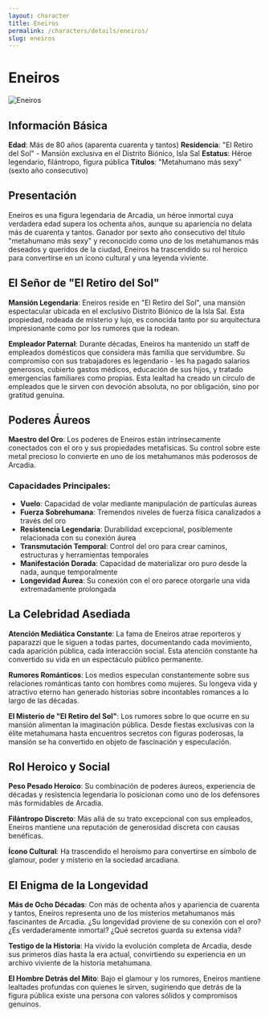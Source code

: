 ```yaml
---
layout: character
title: Eneiros
permalink: /characters/details/eneiros/
slug: eneiros
---
```


# Eneiros

<div class="character-photo">
  <img src="{{ site.baseurl }}/assets/img/characters/Eneiros.png" alt="Eneiros" />
</div>

## Información Básica

**Edad**: Más de 80 años (aparenta cuarenta y tantos)
**Residencia**: "El Retiro del Sol" - Mansión exclusiva en el Distrito Biónico, Isla Sal
**Estatus**: Héroe legendario, filántropo, figura pública
**Títulos**: "Metahumano más sexy" (sexto año consecutivo)

## Presentación

Eneiros es una figura legendaria de Arcadia, un héroe inmortal cuya verdadera edad supera los ochenta años, aunque su apariencia no delata más de cuarenta y tantos. Ganador por sexto año consecutivo del título "metahumano más sexy" y reconocido como uno de los metahumanos más deseados y queridos de la ciudad, Eneiros ha trascendido su rol heroico para convertirse en un ícono cultural y una leyenda viviente.

## El Señor de "El Retiro del Sol"

**Mansión Legendaria**: Eneiros reside en "El Retiro del Sol", una mansión espectacular ubicada en el exclusivo Distrito Biónico de la Isla Sal. Esta propiedad, rodeada de misterio y lujo, es conocida tanto por su arquitectura impresionante como por los rumores que la rodean.

**Empleador Paternal**: Durante décadas, Eneiros ha mantenido un staff de empleados domésticos que considera más familia que servidumbre. Su compromiso con sus trabajadores es legendario - les ha pagado salarios generosos, cubierto gastos médicos, educación de sus hijos, y tratado emergencias familiares como propias. Esta lealtad ha creado un círculo de empleados que le sirven con devoción absoluta, no por obligación, sino por gratitud genuina.

## Poderes Áureos

**Maestro del Oro**: Los poderes de Eneiros están intrínsecamente conectados con el oro y sus propiedades metafísicas. Su control sobre este metal precioso lo convierte en uno de los metahumanos más poderosos de Arcadia.

### Capacidades Principales:
- **Vuelo**: Capacidad de volar mediante manipulación de partículas áureas
- **Fuerza Sobrehumana**: Tremendos niveles de fuerza física canalizados a través del oro
- **Resistencia Legendaria**: Durabilidad excepcional, posiblemente relacionada con su conexión áurea
- **Transmutación Temporal**: Control del oro para crear caminos, estructuras y herramientas temporales
- **Manifestación Dorada**: Capacidad de materializar oro puro desde la nada, aunque temporalmente
- **Longevidad Áurea**: Su conexión con el oro parece otorgarle una vida extremadamente prolongada

## La Celebridad Asediada

**Atención Mediática Constante**: La fama de Eneiros atrae reporteros y paparazzi que le siguen a todas partes, documentando cada movimiento, cada aparición pública, cada interacción social. Esta atención constante ha convertido su vida en un espectáculo público permanente.

**Rumores Románticos**: Los medios especulan constantemente sobre sus relaciones románticas tanto con hombres como mujeres. Su longeva vida y atractivo eterno han generado historias sobre incontables romances a lo largo de las décadas.

**El Misterio de "El Retiro del Sol"**: Los rumores sobre lo que ocurre en su mansión alimentan la imaginación pública. Desde fiestas exclusivas con la élite metahumana hasta encuentros secretos con figuras poderosas, la mansión se ha convertido en objeto de fascinación y especulación.

## Rol Heroico y Social

**Peso Pesado Heroico**: Su combinación de poderes áureos, experiencia de décadas y resistencia legendaria lo posicionan como uno de los defensores más formidables de Arcadia.

**Filántropo Discreto**: Más allá de su trato excepcional con sus empleados, Eneiros mantiene una reputación de generosidad discreta con causas benéficas.

**Ícono Cultural**: Ha trascendido el heroísmo para convertirse en símbolo de glamour, poder y misterio en la sociedad arcadiana.

## El Enigma de la Longevidad

**Más de Ocho Décadas**: Con más de ochenta años y apariencia de cuarenta y tantos, Eneiros representa uno de los misterios metahumanos más fascinantes de Arcadia. ¿Su longevidad proviene de su conexión con el oro? ¿Es verdaderamente inmortal? ¿Qué secretos guarda su extensa vida?

**Testigo de la Historia**: Ha vivido la evolución completa de Arcadia, desde sus primeros días hasta la era actual, convirtiendo su experiencia en un archivo viviente de la historia metahumana.

**El Hombre Detrás del Mito**: Bajo el glamour y los rumores, Eneiros mantiene lealtades profundas con quienes le sirven, sugiriendo que detrás de la figura pública existe una persona con valores sólidos y compromisos genuinos.